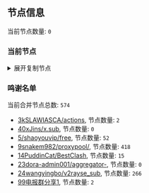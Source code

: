 
## 节点信息
当前节点数量: `0`
### 当前节点
<details>
  <summary>展开复制节点</summary>

    

</details>

### 鸣谢名单
当前合并节点总数: `574`
- [3kSLAWIASCA/actions](https://github.com/kSLAWIASCA/actions), 节点数量: `2`
- [40xJins/x.sub](https://github.com/0xJins/x.sub), 节点数量: `0`
- [5/shaoyouvip/free](https://github.com/shaoyouvip/free), 节点数量: `52`
- [9snakem982/proxypool/](https://github.com/snakem982/proxypool/), 节点数量: `418`
- [14PuddinCat/BestClash](https://github.com/PuddinCat/BestClash), 节点数量: `15`
- [23dora-admin001/aggregator-](https://github.com/dora-admin001/aggregator-), 节点数量: `0`
- [24wangyingbo/v2rayse_sub](https://github.com/wangyingbo/v2rayse_sub), 节点数量: `266`
- [99电报群分享1](https://github.com/cdddbc/getAirport), 节点数量: `2`


